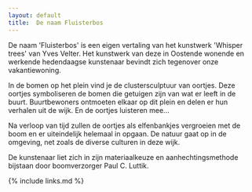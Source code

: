 ```yaml
---
layout: default
title:  De naam Fluisterbos
---
```

De naam 'Fluisterbos' is een eigen vertaling van het kunstwerk 'Whisper trees' van Yves Velter. Het kunstwerk van deze in Oostende wonende en werkende hedendaagse kunstenaar bevindt zich tegenover onze vakantiewoning.  

In de bomen op het plein vind je de clustersculptuur van oortjes. Deze oortjes symboliseren de bomen die getuigen zijn van wat er leeft in de buurt. Buurtbewoners ontmoeten elkaar op dit plein en delen er hun verhalen uit de wijk. En de oortjes luisteren mee...

Na verloop van tijd zullen de oortjes als elfenbankjes vergroeien met de boom en er uiteindelijk helemaal in opgaan. De natuur gaat op in de omgeving, net zoals de diverse culturen in deze wijk.

De kunstenaar liet zich in zijn materiaalkeuze en aanhechtingsmethode bijstaan door boomverzorger Paul C. Luttik.

{% include links.md %}
